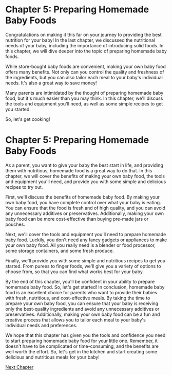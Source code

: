 # Chapter 5: Preparing Homemade Baby Foods

Congratulations on making it this far on your journey to providing the best nutrition for your baby! In the last chapter, we discussed the nutritional needs of your baby, including the importance of introducing solid foods. In this chapter, we will dive deeper into the topic of preparing homemade baby foods.

While store-bought baby foods are convenient, making your own baby food offers many benefits. Not only can you control the quality and freshness of the ingredients, but you can also tailor each meal to your baby's individual needs. It's also a great way to save money!

Many parents are intimidated by the thought of preparing homemade baby food, but it's much easier than you may think. In this chapter, we'll discuss the tools and equipment you'll need, as well as some simple recipes to get you started.

So, let's get cooking!
# Chapter 5: Preparing Homemade Baby Foods

As a parent, you want to give your baby the best start in life, and providing them with nutritious, homemade food is a great way to do that. In this chapter, we will cover the benefits of making your own baby food, the tools and equipment you'll need, and provide you with some simple and delicious recipes to try out.

First, we'll discuss the benefits of homemade baby food. By making your own baby food, you have complete control over what your baby is eating. You can ensure that the food is fresh and of high quality, and you can avoid any unnecessary additives or preservatives. Additionally, making your own baby food can be more cost-effective than buying pre-made jars or pouches.

Next, we'll cover the tools and equipment you'll need to prepare homemade baby food. Luckily, you don't need any fancy gadgets or appliances to make your own baby food. All you really need is a blender or food processor, some storage containers, and some fresh produce.

Finally, we'll provide you with some simple and nutritious recipes to get you started. From purees to finger foods, we'll give you a variety of options to choose from, so that you can find what works best for your baby.

By the end of this chapter, you'll be confident in your ability to prepare homemade baby food. So, let's get started!
In conclusion, homemade baby food is an excellent choice for parents who want to provide their babies with fresh, nutritious, and cost-effective meals. By taking the time to prepare your own baby food, you can ensure that your baby is receiving only the best-quality ingredients and avoid any unnecessary additives or preservatives. Additionally, making your own baby food can be a fun and creative process that allows you to tailor each meal to your baby's individual needs and preferences.

We hope that this chapter has given you the tools and confidence you need to start preparing homemade baby food for your little one. Remember, it doesn't have to be complicated or time-consuming, and the benefits are well worth the effort. So, let's get in the kitchen and start creating some delicious and nutritious meals for your baby!


[Next Chapter](06_Chapter06.md)